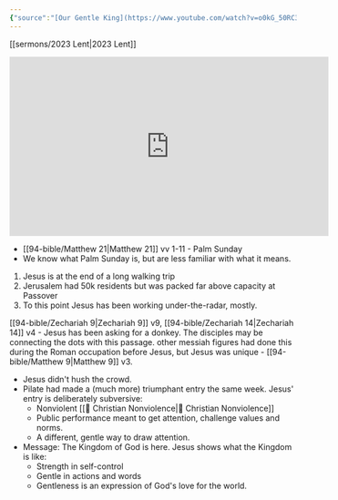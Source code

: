 ```yaml
---
{"source":"[Our Gentle King](https://www.youtube.com/watch?v=o0kG_50RC3w)","clipped":"2023-04-02","dg-publish":true,"grade":2,"context":"Personal","type":"Resource","status":"Evergreen","topic":"Sermon","dateCreated":"2023-08-09","permalink":"/sermons/2023-04-02-our-gentle-king/","dgPassFrontmatter":true}
---
```



[[sermons/2023 Lent\|2023 Lent]]

<iframe width="560" height="315" src="https://www.youtube.com/embed/" title="YouTube video player" frameborder="0" allow="accelerometer; autoplay; clipboard-write; encrypted-media; gyroscope; picture-in-picture" allowfullscreen></iframe>

* [[94-bible/Matthew 21\|Matthew 21]] vv 1-11 - Palm Sunday
* We know what Palm Sunday is, but are less familiar with what it means.

1. Jesus is at the end of a long walking trip
2. Jerusalem had 50k residents but was packed far above capacity at Passover
3. To this point Jesus has been working under-the-radar, mostly.

[[94-bible/Zechariah 9\|Zechariah 9]] v9, [[94-bible/Zechariah 14\|Zechariah 14]] v4 - Jesus has been asking for a donkey. The disciples may be connecting the dots with this passage. other messiah figures had done this during the Roman occupation before Jesus, but Jesus was unique - [[94-bible/Matthew 9\|Matthew 9]] v3.

* Jesus didn't hush the crowd.
* Pilate had made a (much more) triumphant entry the same week. Jesus' entry is deliberately subversive:
    * Nonviolent [[📘 Christian Nonviolence\|📘 Christian Nonviolence]]
    * Public performance meant to get attention, challenge values and norms.
    * A different, gentle way to draw attention.
* Message: The Kingdom of God is here. Jesus shows what the Kingdom is like:
    * Strength in self-control
    * Gentle in actions and words
    * Gentleness is an expression of God's love for the world.